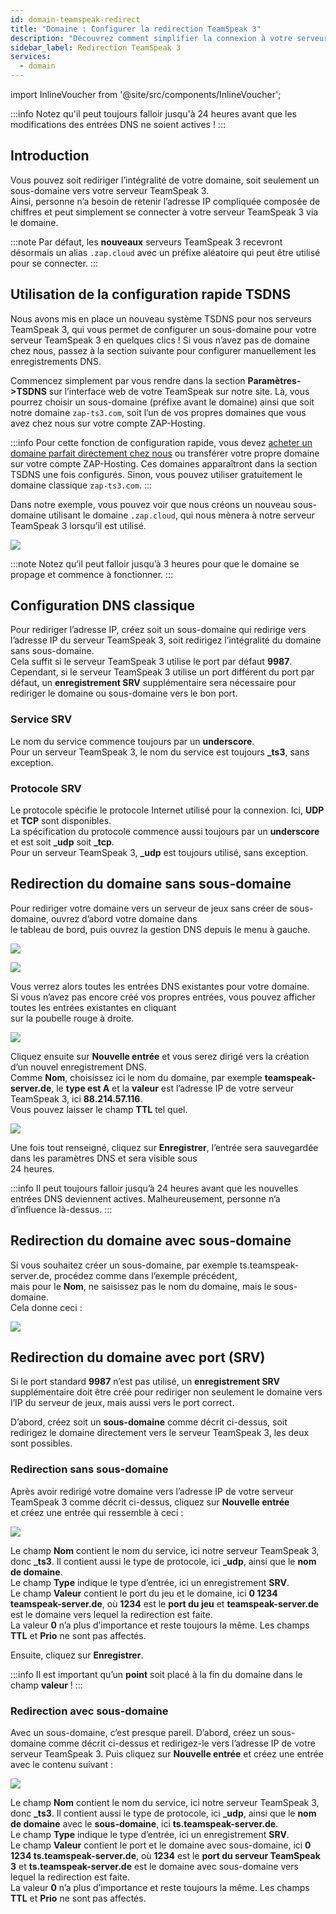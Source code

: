 ```yaml
---
id: domain-teamspeak-redirect
title: "Domaine : Configurer la redirection TeamSpeak 3"
description: "Découvrez comment simplifier la connexion à votre serveur TeamSpeak 3 en utilisant des domaines ou sous-domaines personnalisés pour un accès facile → En savoir plus maintenant"
sidebar_label: Redirection TeamSpeak 3
services:
  - domain
---
```


import InlineVoucher from '@site/src/components/InlineVoucher';

:::info
Notez qu'il peut toujours falloir jusqu'à 24 heures avant que les modifications des entrées DNS ne soient actives !
:::

## Introduction

Vous pouvez soit rediriger l’intégralité de votre domaine, soit seulement un sous-domaine vers votre serveur TeamSpeak 3.  
Ainsi, personne n’a besoin de retenir l’adresse IP compliquée composée de chiffres et peut simplement se connecter à votre serveur TeamSpeak 3 via le domaine.

:::note
Par défaut, les **nouveaux** serveurs TeamSpeak 3 recevront désormais un alias `.zap.cloud` avec un préfixe aléatoire qui peut être utilisé pour se connecter.
:::

## Utilisation de la configuration rapide TSDNS

Nous avons mis en place un nouveau système TSDNS pour nos serveurs TeamSpeak 3, qui vous permet de configurer un sous-domaine pour votre serveur TeamSpeak 3 en quelques clics ! Si vous n’avez pas de domaine chez nous, passez à la section suivante pour configurer manuellement les enregistrements DNS.

Commencez simplement par vous rendre dans la section **Paramètres->TSDNS** sur l’interface web de votre TeamSpeak sur notre site. Là, vous pourrez choisir un sous-domaine (préfixe avant le domaine) ainsi que soit notre domaine `zap-ts3.com`, soit l’un de vos propres domaines que vous avez chez nous sur votre compte ZAP-Hosting.

:::info
Pour cette fonction de configuration rapide, vous devez [acheter un domaine parfait directement chez nous](https://zap-hosting.com/en/shop/product/domain/) ou transférer votre propre domaine sur votre compte ZAP-Hosting. Ces domaines apparaîtront dans la section TSDNS une fois configurés. Sinon, vous pouvez utiliser gratuitement le domaine classique `zap-ts3.com`.
:::

Dans notre exemple, vous pouvez voir que nous créons un nouveau sous-domaine utilisant le domaine `.zap.cloud`, qui nous mènera à notre serveur TeamSpeak 3 lorsqu’il est utilisé.

![](https://github.com/zaphosting/docs/assets/42719082/5b311ff1-625c-4f6d-82b8-6847d432beb9)

:::note
Notez qu’il peut falloir jusqu’à 3 heures pour que le domaine se propage et commence à fonctionner.
:::

## Configuration DNS classique

Pour rediriger l’adresse IP, créez soit un sous-domaine qui redirige vers l’adresse IP du serveur TeamSpeak 3, soit redirigez l’intégralité du domaine sans sous-domaine.  
Cela suffit si le serveur TeamSpeak 3 utilise le port par défaut **9987**.  
Cependant, si le serveur TeamSpeak 3 utilise un port différent du port par défaut, un **enregistrement SRV** supplémentaire sera nécessaire pour rediriger le domaine ou sous-domaine vers le bon port.

### Service SRV

Le nom du service commence toujours par un **underscore**.  
Pour un serveur TeamSpeak 3, le nom du service est toujours **_ts3**, sans exception.

### Protocole SRV

Le protocole spécifie le protocole Internet utilisé pour la connexion. Ici, **UDP** et **TCP** sont disponibles.  
La spécification du protocole commence aussi toujours par un **underscore** et est soit **_udp** soit **_tcp**.  
Pour un serveur TeamSpeak 3, **_udp** est toujours utilisé, sans exception.

## Redirection du domaine sans sous-domaine

Pour rediriger votre domaine vers un serveur de jeux sans créer de sous-domaine, ouvrez d’abord votre domaine dans  
le tableau de bord, puis ouvrez la gestion DNS depuis le menu à gauche.

![](https://puu.sh/Fuzfa/0927cbb177.png)

![](https://puu.sh/FuzhO/6f4694ab62.png)

Vous verrez alors toutes les entrées DNS existantes pour votre domaine.  
Si vous n’avez pas encore créé vos propres entrées, vous pouvez afficher toutes les entrées existantes en cliquant  
sur la poubelle rouge à droite.

![](https://puu.sh/Fuzm8/39f3c72fa6.png)

Cliquez ensuite sur **Nouvelle entrée** et vous serez dirigé vers la création d’un nouvel enregistrement DNS.  
Comme **Nom**, choisissez ici le nom du domaine, par exemple **teamspeak-server.de**, le **type est A** et la **valeur** est l’adresse IP de votre serveur TeamSpeak 3, ici **88.214.57.116**.  
Vous pouvez laisser le champ **TTL** tel quel.

![](https://screensaver01.zap-hosting.com/index.php/s/cTGTdBFrigs7HDG/preview)

Une fois tout renseigné, cliquez sur **Enregistrer**, l’entrée sera sauvegardée dans les paramètres DNS et sera visible sous  
24 heures.

:::info
Il peut toujours falloir jusqu’à 24 heures avant que les nouvelles entrées DNS deviennent actives. Malheureusement, personne n’a d’influence là-dessus.
:::

## Redirection du domaine avec sous-domaine

Si vous souhaitez créer un sous-domaine, par exemple ts.teamspeak-server.de, procédez comme dans l’exemple précédent,  
mais pour le **Nom**, ne saisissez pas le nom du domaine, mais le sous-domaine.  
Cela donne ceci :

![](https://screensaver01.zap-hosting.com/index.php/s/ocaqgX2DSdspGQ8/preview)

## Redirection du domaine avec port (SRV)

Si le port standard **9987** n’est pas utilisé, un **enregistrement SRV** supplémentaire doit être créé pour rediriger non seulement le domaine vers l’IP du serveur de jeux, mais aussi vers le port correct.

D’abord, créez soit un **sous-domaine** comme décrit ci-dessus, soit redirigez le domaine directement vers le serveur TeamSpeak 3, les deux sont possibles.

### Redirection sans sous-domaine

Après avoir redirigé votre domaine vers l’adresse IP de votre serveur TeamSpeak 3 comme décrit ci-dessus, cliquez sur **Nouvelle entrée**  
et créez une entrée qui ressemble à ceci :

![](https://screensaver01.zap-hosting.com/index.php/s/H3NGmYZHyJsCYnf/preview)

Le champ **Nom** contient le nom du service, ici notre serveur TeamSpeak 3, donc **_ts3**. Il contient aussi le type de protocole, ici **_udp**, ainsi que le **nom de domaine**.  
Le champ **Type** indique le type d’entrée, ici un enregistrement **SRV**.  
Le champ **Valeur** contient le port du jeu et le domaine, ici **0 1234 teamspeak-server.de**, où **1234** est le **port du jeu** et **teamspeak-server.de** est le domaine vers lequel la redirection est faite.  
La valeur **0** n’a plus d’importance et reste toujours la même. Les champs **TTL** et **Prio** ne sont pas affectés.

Ensuite, cliquez sur **Enregistrer**.

:::info
Il est important qu’un **point** soit placé à la fin du domaine dans le champ **valeur** !
:::

### Redirection avec sous-domaine

Avec un sous-domaine, c’est presque pareil. D’abord, créez un sous-domaine comme décrit ci-dessus et redirigez-le vers l’adresse IP de votre serveur TeamSpeak 3. Puis cliquez sur **Nouvelle entrée** et créez une entrée avec le contenu suivant :

![](https://screensaver01.zap-hosting.com/index.php/s/aEkro3z9WBgWf8g/preview)

Le champ **Nom** contient le nom du service, ici notre serveur TeamSpeak 3, donc **_ts3**. Il contient aussi le type de protocole, ici **_udp**, ainsi que le **nom de domaine** avec le **sous-domaine**, ici **ts.teamspeak-server.de**.  
Le champ **Type** indique le type d’entrée, ici un enregistrement **SRV**.  
Le champ **Valeur** contient le port et le domaine avec sous-domaine, ici **0 1234 ts.teamspeak-server.de**, où **1234** est le **port du serveur TeamSpeak 3** et **ts.teamspeak-server.de** est le domaine avec sous-domaine vers lequel la redirection est faite.  
La valeur **0** n’a plus d’importance et reste toujours la même. Les champs **TTL** et **Prio** ne sont pas affectés.

<InlineVoucher />